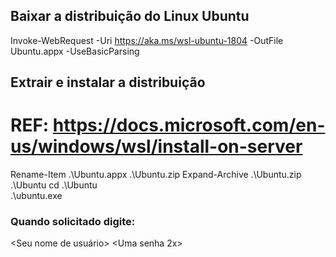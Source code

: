 ## Baixar a distribuição do Linux Ubuntu
Invoke-WebRequest -Uri https://aka.ms/wsl-ubuntu-1804 -OutFile Ubuntu.appx -UseBasicParsing

## Extrair e instalar a distribuição
# REF: https://docs.microsoft.com/en-us/windows/wsl/install-on-server
Rename-Item .\Ubuntu.appx .\Ubuntu.zip
Expand-Archive .\Ubuntu.zip .\Ubuntu
cd .\Ubuntu\
.\ubuntu.exe

### Quando solicitado digite:
<Seu nome de usuário>
<Uma senha 2x>
```
